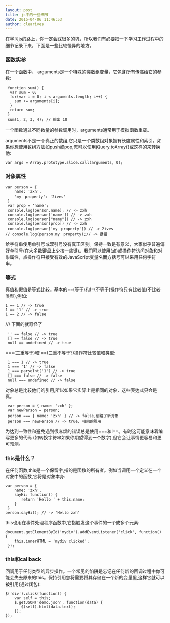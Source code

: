 ```yaml
---
layout: post
title: js中的一些细节
date: 2015-04-06 11:46:53
author: clearives
---
```

在学习js的路上，你一定会踩很多的坑，所以我们有必要把一下学习工作过程中的细节记录下来，下面是一些比较怪异的地方。
<!--more-->
### 函数实参
在一个函数中， arguments是一个特殊的类数组变量，它包含所有传递给它的参数:
```
 function sum() {
  var sum = 0;
  for(var i = 0; i < arguments.length; i++) {
    sum += arguments[i];
  }
  return sum;
 }
 sum(1, 2, 3, 4); // 输出 10
```
一个函数通过不同数量的参数调用时，arguments通常用于模拟函数重载。

arguments不是一个真正的数组,它只是一个类数组对象拥有长度属性和索引。如果你想使用数组方法如push或pop,您可以使用jQuery.toArray()或这样的来转换他:
```
var args = Array.prototype.slice.call(arguments, 0);
```
### 对象属性
```
var person = {
    name: 'zxh',
    'my　property': '2ives'
 }
 var prop = 'name';
 console.log(person.name); // -> zxh
 console.log(person['name']) // -> zxh
 console.log(person["name"]) // -> zxh
 console.log(person[prop]) // -> zxh
 console.log(person['my　property']) // -> 2ives
// console.log(person.my　property);// -> 报错
```
给字符串使用单引号或双引号没有真正区别。保持一致是有意义，大家似乎普遍偏好单引号(在大多数键盘上少按一些键)。我们可以使用(点)或[](方括号)操作符访问对象和对象属性，点操作符只接受有效的JavaScript变量名而方括号可以采用任何字符串。
### 等式
真值和假值是等式比较。基本的==(等于)和!=(不等于)操作符只有比较值(不比较类型),例如:
```
1 == 1 // -> true
1 == '1' // -> true
1 == 2 // -> false
```
/// 下面的就奇怪了

```
 '' == false // -> true
 [] == false // -> true
 null == undefined // -> true
```
===(三重等于)和!==(三重不等于?)操作符比较值和类型:
```
 1 === 1 // -> true
 1 === '1' // -> false
 1 === parseInt('1') // -> true
 [] === false // -> false
 null === undefined // -> false
```
对象总是比较他们的引用,所以如果它实际上是相同的对象，这些表达式只会是真。
```
 var person = { name: 'zxh' };
 var newPerson = person;
 person === { name: 'zxh' } // -> false,创建了新对象
 person === newPerson // -> true, 相同的引用
```
为达到一致性和避免遇到很麻烦的错误总是使用===和!==。有时这可能意味着编写更多的代码 (如转换字符串如果你期望得到一个数字),但它会让事情更容易和更可预测。
### this是什么？
在任何函数,this是一个保留字,指的是函数的所有者。例如当调用一个定义在一个对象中的函数,它将是对象本身:
```
var person = {
    name: 'zxh',
    sayHi: function() {
       return 'Hello ' + this.name;
    }
 }
person.sayHi(); // -> 'Hello zxh'
```
this也用在事件处理程序函数中,它指触发这个事件的一个或多个元素:
```
document.getElementById('mydiv').addEventListener('click', function() {
    this.innerHTML = 'mydiv clicked';
 });
```
### this和callback
回调用于任何类型的异步操作。一个常见的陷阱是忘记在任何新的回调过程中你可能会失去原来的this。保持引用您将需要将其存储在一个新的变量里,这样它就可以被引用(通过闭包):

```
$('div').click(function() {
    var self = this;
    $.getJSON('demo.json', function(data) {
       $(self).html(data.text);
    });
});
```
